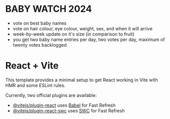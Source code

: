 # BABY WATCH 2024

- vote on best baby names
- vote on hair colour, eye colour, weight, sex, and when it will arrive
- week-by-week update on it's size (in comparison to fruit)
- you get two baby name entries per day, two votes per day, maximum of twenty votes backlogged

# React + Vite

This template provides a minimal setup to get React working in Vite with HMR and some ESLint rules.

Currently, two official plugins are available:

- [@vitejs/plugin-react](https://github.com/vitejs/vite-plugin-react/blob/main/packages/plugin-react/README.md) uses [Babel](https://babeljs.io/) for Fast Refresh
- [@vitejs/plugin-react-swc](https://github.com/vitejs/vite-plugin-react-swc) uses [SWC](https://swc.rs/) for Fast Refresh
